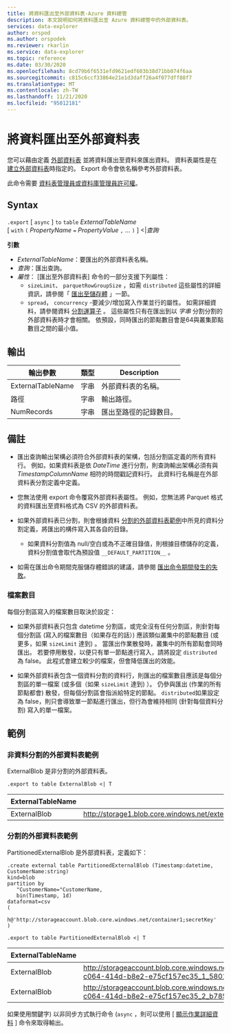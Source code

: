 ```yaml
---
title: 將資料匯出至外部資料表-Azure 資料總管
description: 本文說明如何將資料匯出至 Azure 資料總管中的外部資料表。
services: data-explorer
author: orspod
ms.author: orspodek
ms.reviewer: rkarlin
ms.service: data-explorer
ms.topic: reference
ms.date: 03/30/2020
ms.openlocfilehash: 8cd79b6f6531efd9621edf603b38d71bb074f6aa
ms.sourcegitcommit: c815c6ccf33864e21e1d3daff26a4f077dff88f7
ms.translationtype: MT
ms.contentlocale: zh-TW
ms.lasthandoff: 11/21/2020
ms.locfileid: "95012181"
---
```

# <a name="export-data-to-an-external-table"></a>將資料匯出至外部資料表

您可以藉由定義 [外部資料表](../external-table-commands.md) 並將資料匯出至資料來匯出資料。
資料表屬性是在 [建立外部資料表](../external-tables-azurestorage-azuredatalake.md#create-or-alter-external-table)時指定的。
Export 命令會依名稱參考外部資料表。

此命令需要 [資料表管理員或資料庫管理員許可權](../access-control/role-based-authorization.md)。

## <a name="syntax"></a>Syntax

`.export` [ `async` ] `to` `table` *ExternalTableName* <br>
[ `with` `(` *PropertyName* `=` *PropertyValue* `,` ... `)` ] <|*查詢*

**引數**

* *ExternalTableName*：要匯出的外部資料表名稱。
* *查詢*：匯出查詢。
* *屬性*： [匯出至外部資料表] 命令的一部分支援下列屬性： 
    * `sizeLimit`、 `parquetRowGroupSize` ，如需 `distributed` 這些屬性的詳細資訊，請參閱「 [匯出至儲存體](export-data-to-storage.md) 」一節。
    * `spread`， `concurrency` -要減少/增加寫入作業並行的屬性。 如需詳細資料，請參閱資料 [分割運算子](../../query/partitionoperator.md) 。 這些屬性只有在匯出到以 _字串_ 分割分割的外部資料表時才會相關。 依預設，同時匯出的節點數目會是64與叢集節點數目之間的最小值。


## <a name="output"></a>輸出

|輸出參數 |類型 |Description
|---|---|---
|ExternalTableName  |字串 |外部資料表的名稱。
|路徑|字串|輸出路徑。
|NumRecords|字串| 匯出至路徑的記錄數目。

## <a name="notes"></a>備註

* 匯出查詢輸出架構必須符合外部資料表的架構，包括分割區定義的所有資料行。 例如，如果資料表是依 *DateTime* 進行分割，則查詢輸出架構必須有與 *TimestampColumnName* 相符的時間戳記資料行。 此資料行名稱是在外部資料表分割定義中定義。

* 您無法使用 export 命令覆寫外部資料表屬性。
 例如，您無法將 Parquet 格式的資料匯出至資料格式為 CSV 的外部資料表。

* 如果外部資料表已分割，則會根據資料 [分割的外部資料表範例](#partitioned-external-table-example)中所見的資料分割定義，將匯出的構件寫入其各自的目錄。
  * 如果資料分割值為 null/空白或為不正確目錄值，則根據目標儲存的定義，資料分割值會取代為預設值 `__DEFAULT_PARTITION__` 。

* 如需在匯出命令期間克服儲存體錯誤的建議，請參閱 [匯出命令期間發生的失敗](export-data-to-storage.md#failures-during-export-commands)。

### <a name="number-of-files"></a>檔案數目

每個分割區寫入的檔案數目取決於設定：

 * 如果外部資料表只包含 datetime 分割區，或完全沒有任何分割區，則針對每個分割區 (寫入的檔案數目（如果存在的話）) 應該類似叢集中的節點數目 (或更多，如果 `sizeLimit` 達到) 。 當匯出作業散發時，叢集中的所有節點會同時匯出。 若要停用散發，以便只有單一節點進行寫入，請將設定 `distributed` 為 false。 此程式會建立較少的檔案，但會降低匯出的效能。

* 如果外部資料表包含一個資料分割的資料行，則匯出的檔案數目應該是每個分割區的單一檔案 (或多個（如果 `sizeLimit` 達到) ）。 仍參與匯出 (作業的所有節點都會) 散發，但每個分割區會指派給特定的節點。 `distributed`如果設定為 false，則只會導致單一節點進行匯出，但行為會維持相同 (針對每個資料分割) 寫入的單一檔案。

## <a name="examples"></a>範例

### <a name="non-partitioned-external-table-example"></a>非資料分割的外部資料表範例

ExternalBlob 是非分割的外部資料表。 

```kusto
.export to table ExternalBlob <| T
```

|ExternalTableName|路徑|NumRecords|
|---|---|---|
|ExternalBlob|http://storage1.blob.core.windows.net/externaltable1cont1/1_58017c550b384c0db0fea61a8661333e.csv|10|

### <a name="partitioned-external-table-example"></a>分割的外部資料表範例

PartitionedExternalBlob 是外部資料表，定義如下： 

```kusto
.create external table PartitionedExternalBlob (Timestamp:datetime, CustomerName:string) 
kind=blob
partition by 
   "CustomerName="CustomerName,
   bin(Timestamp, 1d)
dataformat=csv
( 
   h@'http://storageaccount.blob.core.windows.net/container1;secretKey'
)
```

```kusto
.export to table PartitionedExternalBlob <| T
```

|ExternalTableName|路徑|NumRecords|
|---|---|---|
|ExternalBlob|http://storageaccount.blob.core.windows.net/container1/CustomerName=customer1/2019/01/01/fa36f35c-c064-414d-b8e2-e75cf157ec35_1_58017c550b384c0db0fea61a8661333e.csv|10|
|ExternalBlob|http://storageaccount.blob.core.windows.net/container1/CustomerName=customer2/2019/01/01/fa36f35c-c064-414d-b8e2-e75cf157ec35_2_b785beec2c004d93b7cd531208424dc9.csv|10|

如果使用關鍵字) 以非同步方式執行命令 (`async` ，則可以使用 [ [顯示作業詳細資料](../operations.md#show-operation-details) ] 命令來取得輸出。

